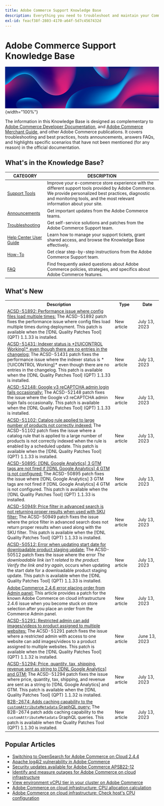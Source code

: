 ```yaml
---
title: Adobe Commerce Support Knowledge Base
description: Everything you need to troubleshoot and maintain your Commerce store.
exl-id: feacf38f-2803-4170-a64f-5d7c4567432d
---
```

# Adobe Commerce Support Knowledge Base

![Knowledge Base homepage](../help/assets/knowledge-base-home-page-cover.jpg){width="100%"}

The information in this Knowledge Base is designed as complementary to [Adobe Commerce Developer Documentation](https://developer.adobe.com/commerce/docs), and [Adobe Commerce Merchant Guide](https://experienceleague.adobe.com/docs/commerce-admin/user-guides/home.html), and other Adobe Commerce publications. It covers troubleshooting and best practices, hosts announcements, answers FAQs, and highlights specific scenarios that have not been mentioned (for any reason) in the official documentation.

## What's in the Knowledge Base?

| CATEGORY | DESCRIPTION | 
| --- | --- |
| [Support Tools](/help/support-tools/overview.md) | Improve your e-commerce store experience with the different support tools provided by Adobe Commerce. We provide personalized best practices, diagnostic and monitoring tools, and the most relevant information about your site. |
| [Announcements](/help/announcements/overview.md) | Get important updates from the Adobe Commerce teams. |
| [Troubleshooting](/help/troubleshooting/overview.md) | Get self-service solutions and patches from the Adobe Commerce Support team. |
| [Help Center User Guide](/help/help-center-guide/help-center/magento-help-center-user-guide.md) | Learn how to manage your support tickets, grant shared access, and browse the Knowledge Base effectively. |
| [How-To](/help/how-to/overview.md) | Get clear step-by-step instructions from the Adobe Commerce Support team. |
| [FAQ](/help/faq/overview.md) | Find frequently asked questions about Adobe Commerce policies, strategies, and specifics about Adobe Commerce features. | 

## What's New

<table style="width:100%">
  <tr>
    <th style="width:70%">Description</th>
    <th style="width:15%">Type</th>
    <th style="width:15%">Date</th>
  </tr>

 <tr>
    <td>
    <a href = "https://experienceleague.adobe.com/docs/commerce-knowledge-base/kb/support-tools/patches/v1-1-33/acsd-51892-performance-issue-where-config-files-load-multiple-times.html">ACSD-51892: Performance issue where config files load multiple times:</a> The ACSD-51892 patch fixes the performance issue where config files load multiple times during deployment. This patch is available when the [!DNL Quality Patches Tool] (QPT) 1.1.33 is installed.
    </td>
    <td>New article</td>
    <td>July 13, 2023</td>
  </tr>

  <tr>
    <td>
    <a href = "https://experienceleague.adobe.com/docs/commerce-knowledge-base/kb/support-tools/patches/v1-1-33/acsd-51431-indexer-status-is-working.html">ACSD-51431: Indexer status is *[!UICONTROL Working]* even though there are no entries in the changelog:</a> The ACSD-51431 patch fixes the performance issue where the indexer status is *[!UICONTROL Working]* even though there are no entries in the changelog. This patch is available when the [!DNL Quality Patches Tool] (QPT) 1.1.33 is installed.
    </td>
    <td>New article</td>
    <td>July 13, 2023</td>
  </tr>

  <tr>
    <td>
    <a href="https://experienceleague.adobe.com/docs/commerce-knowledge-base/kb/support-tools/patches/v1-1-33/acsd-52148-google-v3-recaptcha-admin-login-fails-occasionally.html">ACSD-52148: Google v3 reCAPTCHA admin login fails occasionally:</a> The ACSD-52148 patch fixes the issue where the Google v3 reCAPTCHA admin login fails occasionally. This patch is available when the [!DNL Quality Patches Tool] (QPT) 1.1.33 is installed.
    </td>
    <td>New article</td>
    <td>July 13, 2023</td>
  </tr>

  <tr>
    <td>
    <a href="https://experienceleague.adobe.com/docs/commerce-knowledge-base/kb/support-tools/patches/v1-1-33/acsd-51102-catalog-rule-is-not-correctly-indexed.html">ACSD-51102: Catalog rule applied to large number of products not correctly indexed:</a> The ACSD-51102 patch fixes the issue where a catalog rule that is applied to a large number of products is not correctly indexed when the rule is enabled by a scheduled update. This patch is available when the [!DNL Quality Patches Tool] (QPT) 1.1.33 is installed.
    </td>
    <td>New article </td>
    <td>July 13, 2023</td>
 </tr>

  <tr>
    <td>
    <a href="https://experienceleague.adobe.com/docs/commerce-knowledge-base/kb/support-tools/patches/v1-1-33/acsd-50895-google-analytics-3-gtm-tags-are-not-fired-if-google-analytics-4-gtm-is-not-configured.html">ACSD-50895: [!DNL Google Analytics] 3 GTM tags are not fired if [!DNL Google Analytics] 4 GTM is not configured:</a> The ACSD-50895 patch fixes the issue where [!DNL Google Analytics] 3 GTM tags are not fired if [!DNL Google Analytics] 4 GTM is not configured. This patch is available when the [!DNL Quality Patches Tool] (QPT) 1.1.33 is installed.
    </td>
    <td>New article</td>
    <td>July 13, 2023</td>
  </tr>

  <tr>
    <td>
    <a href="https://experienceleague.adobe.com/docs/commerce-knowledge-base/kb/support-tools/patches/v1-1-33/acsd-50949-the-price-filter-in-advanced-search-does-not-return-proper-results-when-used-along-the-sku-filter.html">ACSD-50949: Price filter in advanced search is not returning proper results when used with SKU filter:</a> The ACSD-50949 patch fixes the issue where the price filter in advanced search does not return proper results when used along with the SKU filter. This patch is available when the [!DNL Quality Patches Tool] (QPT) 1.1.33 is installed.
    </td>
    <td>New article</td>
    <td>July 13, 2023</td>
  </tr>
  
   <tr>
    <td>
    <a href="https://experienceleague.adobe.com/docs/commerce-knowledge-base/kb/support-tools/patches/v1-1-33/acsd-50512-error-when-updating-the-start-date-for-a-downloadable-product-staging-update.html">ACSD-50512: Error when updating start date for downloadable product staging update:</a> The ACSD-50512 patch fixes the issue where the error <em>The downloadable link isn't related to the product. Verify the link and try again</em>, occurs when updating the start date for a downloadable product staging update. This patch is available when the [!DNL Quality Patches Tool] (QPT) 1.1.33 is installed.
    </td>
    <td>New article</td>
    <td>July 13, 2023</td>
  </tr>

  <tr>
    <td>
    <a href="https://experienceleague.adobe.com/docs/commerce-knowledge-base/kb/troubleshooting/known-issues-patches-attached/adobe-commerce-2.4.6-error-placing-order-from-admin-panel.html">Adobe Commerce 2.4.6 error placing order from Admin panel:</a> This article provides a patch for the known Adobe Commerce on cloud infrastructure 2.4.6 issue when you become stuck on store selection after you place an order from the Commerce Admin panel.
    </td>
    <td>New article</td>
    <td>July 13, 2023</td>
  </tr>

  <tr>
    <td>
    <a href="https://experienceleague.adobe.com/docs/commerce-knowledge-base/kb/support-tools/patches/v1-1-32/acsd-51291-restricted-admin-can-add-images-videos-to-product-assigned-to-multiple-websites.html">ACSD-51291: Restricted admin can add images/videos to product assigned to multiple websites:</a> The ACSD-51291 patch fixes the issue where a restricted admin with access to one website can add images/videos to a product assigned to multiple websites. This patch is available when the [!DNL Quality Patches Tool] (QPT) 1.1.32 is installed.
    </td>
    <td>New article</td>
    <td>June 13, 2023</td>
  </tr>

  <tr>
    <td>
    <a href="https://experienceleague.adobe.com/docs/commerce-knowledge-base/kb/support-tools/patches/v1-1-32/acsd-51294-price-quantity-tax-shipping-and-revenue-are-sent-as-string-to-google-analytics-and-gtm.html">ACSD-51294: Price, quantity, tax, shipping, revenue sent as string to [!DNL Google Analytics] and GTM:</a> The ACSD-51294 patch fixes the issue where price, quantity, tax, shipping, and revenue are sent as a string to [!DNL Google Analytics] and GTM. This patch is available when the [!DNL Quality Patches Tool] (QPT) 1.1.32 is installed.
    </td>
    <td>New article</td>
    <td>July 13, 2023</td>
  </tr>

  <tr>
    <td>
    <a href="https://experienceleague.adobe.com/docs/commerce-knowledge-base/kb/support-tools/patches/v1-1-30/b2b-2674-add-caching-capability.html">B2B-2674: Adds caching capability to the <code>customAttributeMetadata</code> GraphQL query:</a> The B2B-2674 patch adds caching capability to the <code>customAttributeMetadata</code> GraphQL queries. This patch is available when the Quality Patches Tool (QPT) 1.1.30 is installed.
    </td>
    <td>New article</td>
    <td>July 13, 2023</td>
  </tr>
</table>

## Popular Articles

* [Switching to OpenSearch for Adobe Commerce on Cloud 2.4.4](/help/announcements/adobe-commerce-announcements/switching-to-opensearch-for-adobe-commerce-on-cloud-2.4.4.md)
* [Apache log4j2 vulnerability in Adobe Commerce](/help/announcements/adobe-commerce-announcements/apache-log4j2-adobe-commerce.md)
* [Security updates available for Adobe Commerce APSB22-12](/help/troubleshooting/known-issues-patches-attached/0-day-vulnerability-patch.md)
* [Identify and measure outages for Adobe Commerce on cloud infrastructure](/help/how-to/general/how-to-identify-outages.md)
* [View environment vCPU tier in your cluster on Adobe Commerce](/help/how-to/general/check-vcpu-using-observation-for-adobe-commerce.md)
* [Adobe Commerce on cloud infrastructure: CPU allocation calculation](/help/how-to/general/magento-commerce-cloud-cpu-allocation-calculation.md)
* [Adobe Commerce on cloud infrastructure: Check host's CPU configuration](/help/how-to/general/magento-commerce-cloud-check-hosts-cpu-configuration.md)
